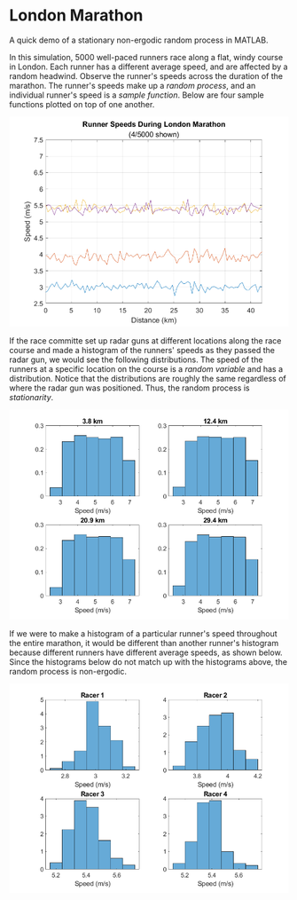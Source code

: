 # London Marathon
A quick demo of a stationary non-ergodic random process in MATLAB.

In this simulation, 5000 well-paced runners race along a flat, windy course in London. Each runner has a different average speed, and are affected by a random headwind. Observe the runner's speeds across the duration of the marathon. The runner's speeds make up a _random process_, and an individual runner's speed is a _sample function_. Below are four sample functions plotted on top of one another.

![Runner Speeds Throughout London Marathon](RunnerSpeeds.png)

If the race committe set up radar guns at different locations along the race course and made a histogram of the runners' speeds as they passed the radar gun, we would see the following distributions. The speed of the runners at a specific location on the course is a _random variable_ and has a distribution. Notice that the distributions are roughly the same regardless of where the radar gun was positioned. Thus, the random process is _stationarity_.

![Distribution of all runner's speeds at checkpoints](CheckpointDist.png)

If we were to make a histogram of a particular runner's speed throughout the entire marathon, it would be different than another runner's histogram because different runners have different average speeds, as shown below. Since the histograms below do not match up with the histograms above, the random process is non-ergodic.

![Distribution of a particular runner's speed](RunnerDist.png)
